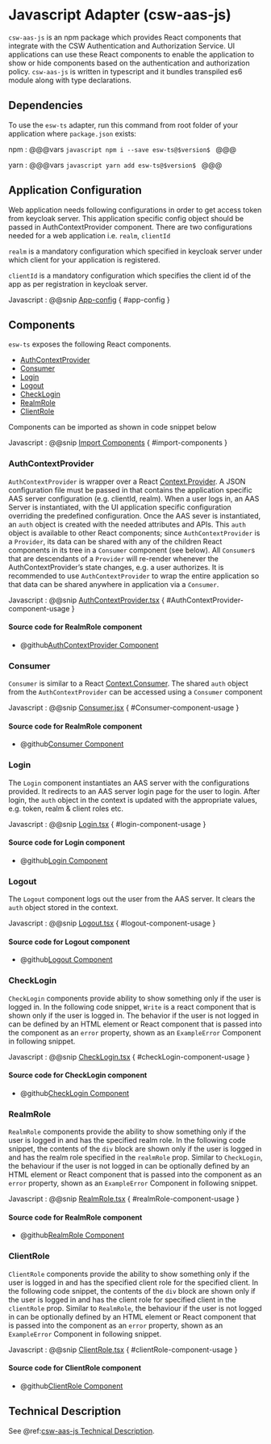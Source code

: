 # Javascript Adapter (csw-aas-js)

`csw-aas-js` is an npm package which provides React components that integrate with the CSW
Authentication and Authorization Service.  UI applications can use these React components to
enable the application to show or hide components based on the authentication and authorization policy.
`csw-aas-js` is written in typescript and it bundles transpiled es6 module along with type declarations.

<!-- introduction to the javascript adapter -->

## Dependencies

To use the `esw-ts` adapter, run this command from root folder of your application where `package.json` exists:

npm
:   @@@vars
    ```javascript
        npm i --save esw-ts@$version$
    ```
    @@@

yarn
:   @@@vars
    ```javascript
        yarn add esw-ts@$version$
    ```
    @@@

## Application Configuration

Web application needs following configurations in order to get access token from keycloak server. This application specific
config object should be passed in AuthContextProvider component. There are two configurations needed for a web application
i.e. `realm`, `clientId`

`realm` is a mandatory configuration which specified in keycloak server under which client for your application is registered.

`clientId` is a mandatory configuration which specifies the client id of the app as per registration
in keycloak server.

Javascript
:   @@snip [App-config](../../../../examples/example-app/src/config/AppConfig.ts) { #app-config }


## Components

`esw-ts` exposes the following React components.

 - [AuthContextProvider](#AuthContextProvider)
 - [Consumer](#consumer)
 - [Login](#login)
 - [Logout](#logout)
 - [CheckLogin](#checklogin)
 - [RealmRole](#realmrole)
 - [ClientRole](#clientrole)

Components can be imported as shown in code snippet below

Javascript
:   @@snip [Import Components](../../../../examples/example-app/src/components/NavComponent.tsx) { #import-components }


### AuthContextProvider

`AuthContextProvider` is wrapper over a React [Context.Provider](https://reactjs.org/docs/context.html#contextprovider).
A JSON configuration file must be passed in that contains the application specific AAS server configuration
(e.g. clientId, realm). When a user logs in, an AAS Server is instantiated, with the UI application specific
configuration overriding the predefined configuration.
Once the AAS sever is instantiated, an `auth` object is created with the needed attributes and APIs. This `auth` object
is available to other React components; since `AuthContextProvider` is a `Provider`, its data can be shared with any of
the children React components in its tree in a `Consumer` component (see below). All `Consumer`s that are
descendants of a `Provider` will re-render whenever the AuthContextProvider’s state changes, e.g. a user authorizes.
It is recommended to use `AuthContextProvider` to wrap the entire application so that data can be shared anywhere in
application via a `Consumer`.

Javascript
:   @@snip [AuthContextProvider.tsx](../../../../examples/example-app/src/components/ExampleApp.tsx) { #AuthContextProvider-component-usage }

#### Source code for RealmRole component

* @github[AuthContextProvider Component](../../../../lib/src/components/aas/context/AuthContextProvider.tsx)

### Consumer

`Consumer` is similar to a React [Context.Consumer](https://reactjs.org/docs/context.html#contextconsumer).
The shared `auth` object from the `AuthContextProvider` can be accessed using a `Consumer` component

Javascript
:   @@snip [Consumer.jsx](../../../../examples/example-app/src/components/Read.tsx) { #Consumer-component-usage }

#### Source code for RealmRole component

* @github[Consumer Component](/lib/src/components/aas/context/AuthContext.ts)

### Login

The `Login` component instantiates an AAS server with the configurations provided. It redirects to an AAS server login page
for the user to login. After login, the `auth` object in the context is updated with the appropriate values,
e.g. token, realm & client roles etc.

Javascript
:   @@snip [Login.tsx](../../../../examples/example-app/src/components/NavComponent.tsx) { #login-component-usage }

#### Source code for Login component

* @github[Login Component](/lib/src/components/aas/Login.tsx)

### Logout

The `Logout` component logs out the user from the AAS server. It clears the `auth` object stored in the context.

Javascript
:   @@snip [Logout.tsx](../../../../examples/example-app/src/components/NavComponent.tsx) { #logout-component-usage }

#### Source code for Logout component

* @github[Logout Component](/lib/src/components/aas/Logout.tsx)

### CheckLogin

`CheckLogin` components provide ability to show something only if the user is logged in.
In the following code snippet, `Write` is a react component that is shown only if the user is logged in.
The behavior if the user is not logged in can be defined by an HTML element or React component that is
passed into the component as an `error` property, shown as an `ExampleError` Component in following snippet.

Javascript
:   @@snip [CheckLogin.tsx](../../../../examples/example-app/src/components/ExampleApp.tsx) { #checkLogin-component-usage }

#### Source code for CheckLogin component

* @github[CheckLogin Component](/lib/src/components/aas/authentication/CheckLogin.tsx)

### RealmRole

`RealmRole` components provide the ability to show something only if the user is logged in and has the specified realm role.
In the following code snippet, the contents of the `div` block are shown only if the user is logged in and
has the realm role specified in the `realmRole` prop.  Similar to `CheckLogin`,
the behaviour if the user is not logged in can be optionally defined by an HTML element or React component
that is passed into the component as an `error` property, shown as an `ExampleError` Component in following snippet.

Javascript
:   @@snip [RealmRole.tsx](../../../../examples/example-app/src/components/ExampleApp.tsx) { #realmRole-component-usage }

#### Source code for RealmRole component

* @github[RealmRole Component](/lib/src/components/aas/authorization/RealmRole.tsx)

### ClientRole

`ClientRole` components provide the ability to show something only if the user is logged in and has the specified client
role for the specified client. In the following code snippet, the contents of the `div` block are shown only if
the user is logged in and has the client role for specified client in the `clientRole` prop.  Similar to `RealmRole`,
the behaviour if the user is not logged in can be optionally defined by an HTML element or React component
that is passed into the component as an `error` property, shown as an `ExampleError` Component in following snippet.

Javascript
:   @@snip [ClientRole.tsx](../../../../examples/example-app/src/components/ExampleApp.tsx) { #clientRole-component-usage }

#### Source code for ClientRole component

* @github[ClientRole Component](/lib/src/components/aas/authorization/ClientRole.tsx)

## Technical Description
See @ref:[csw-aas-js Technical Description](../technical/csw-aas-js.md).
